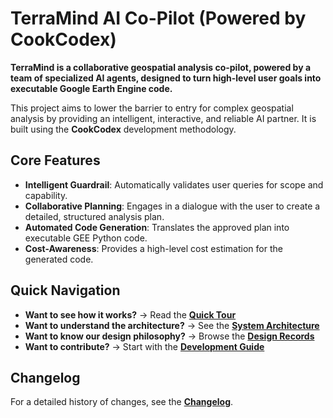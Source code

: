 <!--
TARGET: All visitors (reviewers, new developers, users).
USAGE: Provide a quick, high-level summary of the project and navigation links. Keep it concise.
-->

# TerraMind AI Co-Pilot (Powered by CookCodex)

**TerraMind is a collaborative geospatial analysis co-pilot, powered by a team of specialized AI agents, designed to turn high-level user goals into executable Google Earth Engine code.**

This project aims to lower the barrier to entry for complex geospatial analysis by providing an intelligent, interactive, and reliable AI partner. It is built using the **CookCodex** development methodology.

## Core Features

-   **Intelligent Guardrail**: Automatically validates user queries for scope and capability.
-   **Collaborative Planning**: Engages in a dialogue with the user to create a detailed, structured analysis plan.
-   **Automated Code Generation**: Translates the approved plan into executable GEE Python code.
-   **Cost-Awareness**: Provides a high-level cost estimation for the generated code.

## Quick Navigation

-   **Want to see how it works?** -> Read the [**Quick Tour**](./docs/01_tour.md)
-   **Want to understand the architecture?** -> See the [**System Architecture**](./docs/02_architecture.md)
-   **Want to know our design philosophy?** -> Browse the [**Design Records**](./docs/03_design_records.md)
-   **Want to contribute?** -> Start with the [**Development Guide**](./docs/00_development_guide.md)

## Changelog

For a detailed history of changes, see the [**Changelog**](./changelog.md).
